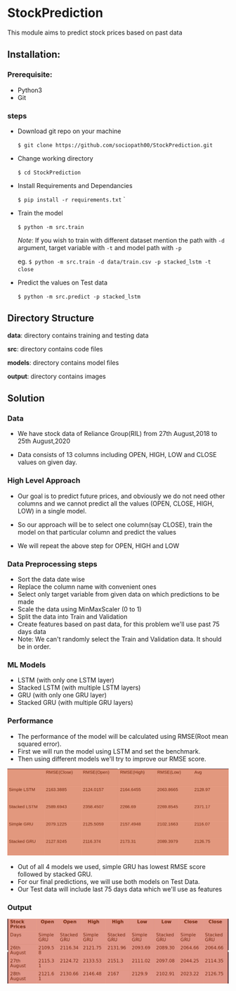 # StockPrediction
  This module aims to predict stock prices based on past data
  

## Installation:

### Prerequisite:
- Python3
- Git

### steps

- Download git repo on your machine

    `$ git clone https://github.com/sociopath00/StockPrediction.git`


- Change working directory

    `$ cd StockPrediction`
    
    
- Install Requirements and Dependancies

    `$ pip install -r requirements.txt`
`


- Train the model

    `$ python -m src.train`
    
    *Note*: If you wish to train with different dataset mention the path with `-d` argument, target variable with `-t` and model path with `-p`
    
    eg.  `$ python -m src.train -d data/train.csv -p stacked_lstm -t close`
    

- Predict the values on Test data

     `$ python -m src.predict -p stacked_lstm`
     
## Directory Structure
**data**:  directory contains training and testing data

**src**:   directory contains code files

**models**: directory contains model files

**output**: directory contains images
 

     
     
## Solution

### Data

- We have stock data of Reliance Group(RIL) from 27th August,2018 to 25th August,2020  

- Data consists of 13 columns including OPEN, HIGH, LOW and CLOSE values on given day.

### High Level Approach

- Our goal is to predict future prices, and obviously we do not need other columns and 
  we cannot predict all the values (OPEN, CLOSE, HIGH, LOW) in a single model.

- So our approach will be to select one column(say CLOSE), 
  train the model on that particular column and predict the values
  
- We will repeat the above step for OPEN, HIGH and LOW  
 
### Data Preprocessing steps

- Sort the data date wise
- Replace the column name with convenient ones
- Select only target variable from given data on which predictions to be made
- Scale the data using MinMaxScaler (0 to 1)
- Split the data into Train and Validation
- Create features based on past data, for this problem we'll use past 75 days data
- Note: We can't randomly select the Train and Validation data. It should be in order.

### ML Models
- LSTM (with only one LSTM layer)
- Stacked LSTM (with multiple LSTM layers)
- GRU (with only one GRU layer)
- Stacked GRU (with multiple GRU layers)

### Performance
- The performance of the model will be calculated using RMSE(Root mean squared error).
- First we will run the model using LSTM and set the benchmark.
- Then using different models we'll try to improve our RMSE score.


![Performance](./output/performance.png)


- Out of all 4 models we used, simple GRU has lowest RMSE score followed by stacked GRU.
- For our final predictions, we will use both models on Test Data.
- Our Test data will include last 75 days data which we'll use as features

### Output

![Output](./output/output.png)


